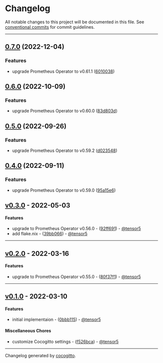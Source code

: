# Changelog
All notable changes to this project will be documented in this file. See [conventional commits](https://www.conventionalcommits.org/) for commit guidelines.

- - -
## [0.7.0](https://github.com/tensor5/terraform-kubernetes-prometheus-crds/compare/v0.6.0...v0.7.0) (2022-12-04)


### Features

* upgrade Prometheus Operator to v0.61.1 ([6010038](https://github.com/tensor5/terraform-kubernetes-prometheus-crds/commit/6010038b7944fdfe6e4ae4beaadda3eb07baee88))

## [0.6.0](https://github.com/tensor5/terraform-kubernetes-prometheus-crds/compare/v0.5.0...v0.6.0) (2022-10-09)


### Features

* upgrade Prometheus Operator to v0.60.0 ([83d803d](https://github.com/tensor5/terraform-kubernetes-prometheus-crds/commit/83d803d1cea0f8ead80830e287e3adbdeca4a7a4))

## [0.5.0](https://github.com/tensor5/terraform-kubernetes-prometheus-crds/compare/v0.4.0...v0.5.0) (2022-09-26)


### Features

* upgrade Prometheus Operator to v0.59.2 ([d023548](https://github.com/tensor5/terraform-kubernetes-prometheus-crds/commit/d023548938192f28c14d976d08edea9e2c1b7926))

## [0.4.0](https://github.com/tensor5/terraform-kubernetes-prometheus-crds/compare/v0.3.0...v0.4.0) (2022-09-11)


### Features

* upgrade Prometheus Operator to v0.59.0 ([95a15e6](https://github.com/tensor5/terraform-kubernetes-prometheus-crds/commit/95a15e6e778455d058c37295d0b3b9c2dc753a55))

## [v0.3.0](https://github.com/tensor5/terraform-kubernetes-prometheus-crds/compare/v0.2.0..v0.3.0) - 2022-05-03
#### Features
- upgrade to Prometheus Operator v0.56.0 - ([92ff691](https://github.com/tensor5/terraform-kubernetes-prometheus-crds/commit/92ff6919456b4a6edf955ab66c98b5941315d9cb)) - [@tensor5](https://github.com/tensor5)
- add flake.nix - ([39bb066](https://github.com/tensor5/terraform-kubernetes-prometheus-crds/commit/39bb0663a987d9f4f20554662eb2d42f967a9425)) - [@tensor5](https://github.com/tensor5)

- - -

## [v0.2.0](https://github.com/tensor5/terraform-kubernetes-prometheus-crds/compare/v0.1.0..v0.2.0) - 2022-03-16
#### Features
- upgrade to Prometheus Operator v0.55.0 - ([80f37f1](https://github.com/tensor5/terraform-kubernetes-prometheus-crds/commit/80f37f13e7d8431a338869b9ca58cc6abb86fb17)) - [@tensor5](https://github.com/tensor5)
- - -

## [v0.1.0](https://github.com/tensor5/terraform-kubernetes-prometheus-crds/compare/c5b92cf1d388b085a2e63a8d8b611cd605bed122..v0.1.0) - 2022-03-10
#### Features
- initial implementaion - ([0bbb115](https://github.com/tensor5/terraform-kubernetes-prometheus-crds/commit/0bbb115d608f90bc5c742f9f9227487df8b862ab)) - [@tensor5](https://github.com/tensor5)
#### Miscellaneous Chores
- customize Cocogitto settings - ([f526bca](https://github.com/tensor5/terraform-kubernetes-prometheus-crds/commit/f526bca0a2d536887b54ec062650d7c8b26f1b35)) - [@tensor5](https://github.com/tensor5)
- - -

Changelog generated by [cocogitto](https://github.com/cocogitto/cocogitto).
